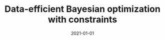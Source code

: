 ---
title: "Data-efficient Bayesian optimization with constraints"
collection: publications
category: manuscripts
permalink: /publication/2021-01-01-data-efficient
excerpt: 'This paper presents methods for data-efficient Bayesian optimization under constraints.'
date: 2021-01-01
venue: 'UAI'
citation: 'Nabarro S, Ganev S, Garriga-Alonso A, Fortuin V, van der Wilk M, Aitchison L. (2021). &quot;Data-efficient Bayesian optimization with constraints.&quot; <i>UAI</i>.'
--- 